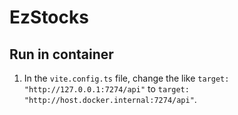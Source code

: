 # EzStocks

## Run in container

1. In the `vite.config.ts` file, change the like `target: "http://127.0.0.1:7274/api"` to `target: "http://host.docker.internal:7274/api"`.
